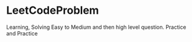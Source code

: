 # LeetCodeProblem
Learning, Solving Easy to Medium and then high level question. Practice and Practice
